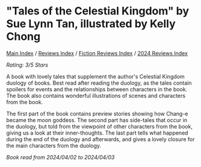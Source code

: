 # "Tales of the Celestial Kingdom" by Sue Lynn Tan, illustrated by Kelly Chong

[Main Index](../../../README.md) / [Reviews Index](../../README.md) / [Fiction Reviews Index](../README.md) / [2024 Reviews Index](README.md)

*Rating: 3/5 Stars*

A book with lovely tales that supplement the author's Celestial Kingdom duology of books. Best read after reading the duology, as the tales contain spoilers for events and the relationships between characters in the book. The book also contains wonderful illustrations of scenes and characters from the book.

The first part of the book contains preview stories showing how Chang-e became the moon goddess. The second part has side-tales that occur in the duology, but told from the viewpoint of other characters from the book, giving us a look at their inner-thoughts. The last part tells what happened during the end of the duology and afterwards, and gives a lovely closure for the main characters from the duology.

*Book read from 2024/04/02 to 2024/04/03*
